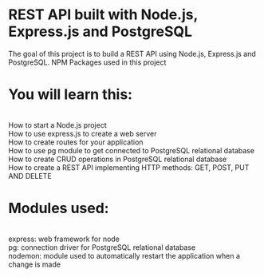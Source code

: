 # REST API built with Node.js, Express.js and PostgreSQL

The goal of this project is to build a REST API using Node.js, Express.js and PostgreSQL.
NPM Packages used in this project

# You will learn this:

<br> How to start a Node.js project
<br> How to use express.js to create a web server
<br> How to create routes for your application
<br> How to use pg module to get connected to PostgreSQL relational database
<br> How to create CRUD operations in PostgreSQL relational database
<br> How to create a REST API implementing HTTP methods: GET, POST, PUT AND DELETE

# Modules used:

<br>express: web framework for node
<br>pg: connection driver for PostgreSQL relational database
<br>nodemon: module used to automatically restart the application when a change is made
